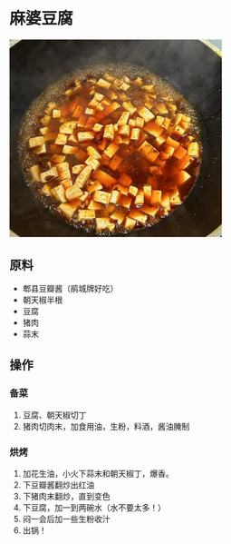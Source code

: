 # 麻婆豆腐



<img src="./1.jpg" alt="1" width="375" />

## 原料

- 郫县豆瓣酱（鹃城牌好吃）
- 朝天椒半根
- 豆腐
- 猪肉
- 蒜末

## 操作

### 备菜

1. 豆腐、朝天椒切丁
2. 猪肉切肉末，加食用油，生粉，料酒，酱油腌制

### 烘烤

1. 加花生油，小火下蒜末和朝天椒丁，爆香。
2. 下豆瓣酱翻炒出红油
3. 下猪肉末翻炒，直到变色
4. 下豆腐，加一到两碗水（水不要太多！）
5. 闷一会后加一些生粉收汁
6. 出锅！

